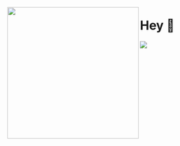<p align="left">
<img src="https://github.com/user-attachments/assets/ee43bcea-5730-4051-ad60-f2187ad1507d" width="300" align="left"></p>


# Hey 👋
![](https://komarev.com/ghpvc/?username=moskkovsky&color=grey)




